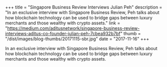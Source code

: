 +++
title = "Singapore Business Review Interviews Julian Peh"
description = "In an exclusive interview with Singapore Business Review, Peh talks about how blockchain technology can be used to bridge gaps between luxury merchants and those wealthy with crypto assets."
link = "https://medium.com/aditusnetwork/singapore-business-review-interviews-aditus-co-founder-julian-peh-7cbea932b7bf"
thumb = "/dist/images/blog-thumbs/20171115-sbr.jpg"
date = "2017-11-16"
+++

In an exclusive interview with Singapore Business Review, Peh talks about how blockchain technology can be used to bridge gaps between luxury merchants and those wealthy with crypto assets.
